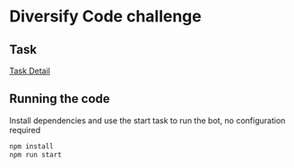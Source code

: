 # Diversify Code challenge

## Task
[Task Detail](https://docs.google.com/document/d/1ACPYGtGSSKczvJ5gaMs1obzrfl_zrDbpLk0McRQ3id0/edit#)

## Running the code

Install dependencies and use the start task to run the bot, no configuration required

```sh
npm install
npm run start
```

